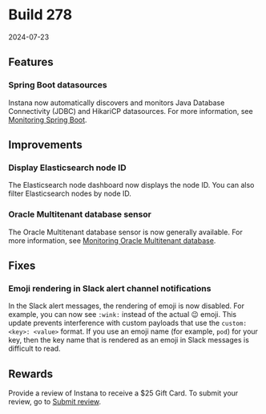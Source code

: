 # Build 278

2024-07-23

## Features
### Spring Boot datasources
Instana now automatically discovers and monitors Java Database Connectivity (JDBC) and HikariCP datasources. For more information, see [Monitoring Spring Boot](https://www.ibm.com/docs/en/instana-observability/current?topic=technologies-monitoring-spring-boot#monitoring-spring-boot).

## Improvements
### Display Elasticsearch node ID
The Elasticsearch node dashboard now displays the node ID. You can also filter Elasticsearch nodes by node ID.

### Oracle Multitenant database sensor
The Oracle Multitenant database sensor is now generally available. For more information, see [Monitoring Oracle Multitenant database](https://www.ibm.com/docs/en/instana-observability/current?topic=technologies-monitoring-oracle-multitenant-database#monitoring-oracle-multitenant-database).

## Fixes
### Emoji rendering in Slack alert channel notifications
In the Slack alert messages, the rendering of emoji is now disabled. For example, you can now see `:wink:` instead of the actual 😉 emoji. This update prevents interference with custom payloads that use the `custom:<key>: <value>` format. If you use an emoji name (for example, `pod`) for your key, then the key name that is rendered as an emoji in Slack messages is difficult to read.

## Rewards
Provide a review of Instana to receive a $25 Gift Card. To submit your review, go to [Submit review](https://www.g2.com/contributor/instana-an-ibm-company-25-usd-2-reward-link?secure%5Bpage_id%5D=instana-an-ibm-company-25-usd-2-reward-link&secure%5Brewards%5D=true&secure%5Btoken%5D=5f61c4680c043dd462ee268a2e95504e1cec47c239f634889f1a86908d965fa1&utm_source=ibm&utm_medium=CSA&utm_campaign=email).
